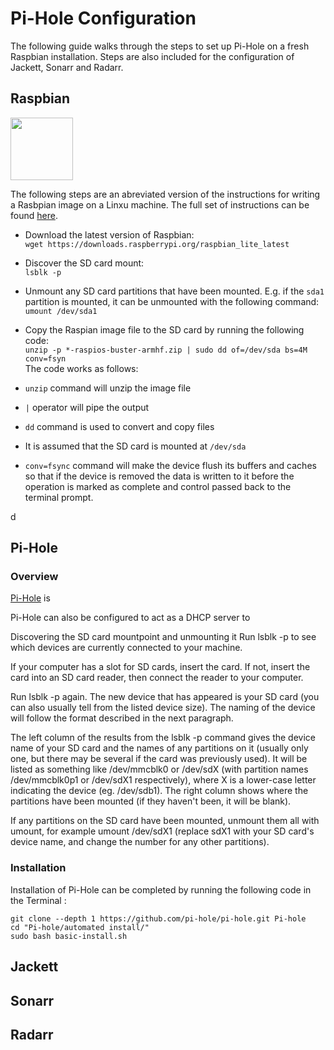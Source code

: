 # Pi-Hole Configuration

The following guide walks through the steps to set up Pi-Hole on a fresh Raspbian installation. Steps are also included for the configuration of Jackett, Sonarr and Radarr.

## Raspbian


<img src="https://www.raspberrypi.org/app/uploads/2018/03/RPi-Logo-Reg-SCREEN.png" alt="" width="100 px">


The following steps are an abreviated version of the instructions for writing a Rasbpian image on a Linxu machine. The full set of instructions can be found [here](https://www.raspberrypi.org/documentation/installation/installing-images/linux.md).


- Download the latest version of Raspbian:  
`wget https://downloads.raspberrypi.org/raspbian_lite_latest`

- Discover the SD card mount:  
`lsblk -p`

- Unmount any  SD card partitions that have been mounted. E.g. if the `sda1` partition is mounted, it can be unmounted with the following command:    
`umount /dev/sda1`

- Copy the Raspian image file to the SD card by running the following code:    
`unzip -p *-raspios-buster-armhf.zip | sudo dd of=/dev/sda bs=4M conv=fsyn`    
The code works as follows:    
 - `unzip` command will unzip the image file
 - `|` operator will pipe the output
 - `dd` command is used to convert and copy files
 - It is assumed that the SD card is mounted at `/dev/sda`
 - `conv=fsync` command will make  the device flush its buffers and caches so that if the device is removed the data is written to it before the operation is marked as complete and control passed back to the terminal prompt.


 d

## Pi-Hole

### Overview

[Pi-Hole](https://pi-hole.net/) is 

Pi-Hole can also be configured to act as a DHCP server to 



Discovering the SD card mountpoint and unmounting it
Run lsblk -p to see which devices are currently connected to your machine.

If your computer has a slot for SD cards, insert the card. If not, insert the card into an SD card reader, then connect the reader to your computer.

Run lsblk -p again. The new device that has appeared is your SD card (you can also usually tell from the listed device size). The naming of the device will follow the format described in the next paragraph.

The left column of the results from the lsblk -p command gives the device name of your SD card and the names of any partitions on it (usually only one, but there may be several if the card was previously used). It will be listed as something like /dev/mmcblk0 or /dev/sdX (with partition names /dev/mmcblk0p1 or /dev/sdX1 respectively), where X is a lower-case letter indicating the device (eg. /dev/sdb1). The right column shows where the partitions have been mounted (if they haven't been, it will be blank).

If any partitions on the SD card have been mounted, unmount them all with umount, for example umount /dev/sdX1 (replace sdX1 with your SD card's device name, and change the number for any other partitions).

### Installation

Installation of Pi-Hole can be completed by running the following code in the Terminal :

```
git clone --depth 1 https://github.com/pi-hole/pi-hole.git Pi-hole
cd "Pi-hole/automated install/"
sudo bash basic-install.sh
```


## Jackett


## Sonarr


## Radarr





